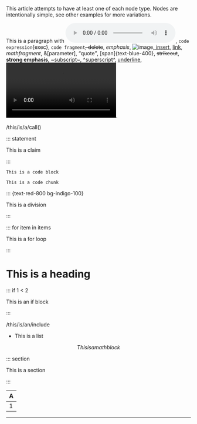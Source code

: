 This article attempts to have at least one of each node type. Nodes are intentionally simple, see other examples for more variations.

This is a paragraph with ![audio](https://example.org/cat.mp3), `code expression`{exec}, `code fragment`<del>, delete</del>, _emphasis_, ![image](https://example.org/cat.jpg)<ins>, insert</ins>, [link](https://example.org), $math fragment$, &[parameter], <q>quote</q>, [span]{text-blue-400}, ~~strikeout~~, **strong emphasis**, ~subscript~, ^superscript^, <u>underline</u>, ![video](https://example.org/cat.mp4).

/this/is/a/call()

::: statement

This is a claim

:::

```
This is a code block
```

```exec
This is a code chunk
```

::: {text-red-800 bg-indigo-100}

This is a division

:::

::: for item in items

This is a for loop

:::

# This is a heading

::: if 1 < 2

This is an if block

:::

/this/is/an/include

- This is a list

$$
This is a math block
$$

::: section

This is a section

:::

| A   |
| --- |
| 1   |

***